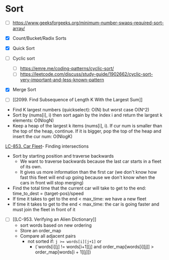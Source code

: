 ---
---
# Sort
- [ ] https://www.geeksforgeeks.org/minimum-number-swaps-required-sort-array/
- [x] Count/Bucket/Radix Sorts
- [x] Quick Sort
- [ ] Cyclic sort
	- [ ] https://emre.me/coding-patterns/cyclic-sort/
	- [ ] https://leetcode.com/discuss/study-guide/1902662/cyclic-sort-very-important-and-less-known-pattern
- [x] Merge Sort

- [ ] [[2099. Find Subsequence of Length K With the Largest Sum]]
- Find K largest numbers (quickselect): O(N) but worst case O(N^2)
- Sort by (nums[i], i) then sort again by the index i and return the largest k elements: O(NlogN)
- Keep a heap of the largest k items (nums[i], i). If cur num is smaller than the top of the heap, continue. If it is bigger, pop the top of the heap and insert the cur num: O(NlogK)

[LC-853. Car Fleet](</docs/Algos Practice/Leetcode Questions/LC-853. Car Fleet.md>)- Finding intersections
- Sort by starting position and traverse backwards
	- We want to traverse backwards because the last car starts in a fleet of its own.
	- It gives us more information than the first car (we don't know how fast this fleet will end up going because we don't know when the cars in front will stop merging)
- Find the total time that the current car will take to get to the end: time_to_dest = (target-pos)/speed
- If time it takes to get to the end < max_time: we have a new fleet
- If time it takes to get to the end < max_time: the car is going faster and must join the fleet in front of it

- [ ] [[LC-953. Verifying an Alien Dictionary]]
	- sort words based on new ordering
	- Store an order_map
	- Compare all adjacent pairs
		- not sorted if: `j >= words[i][j+1]` or 
			- (`words[i][j] != words[i+1][j] and order_map[words[i][j]] > order_map[words[i + 1][j]])
